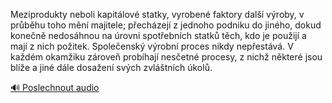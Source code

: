 
Meziprodukty neboli kapitálové statky, vyrobené faktory další výroby, v průběhu toho mění majitele; přecházejí z jednoho podniku do jiného, dokud konečně nedosáhnou na úrovni spotřebních statků těch, kdo je použijí a mají z nich požitek. Společenský výrobní proces nikdy nepřestává. V každém okamžiku zároveň probíhají nesčetné procesy, z nichž některé jsou blíže a jiné dále dosažení svých zvláštních úkolů.

[🔊 Poslechnout audio](/data/7-paragraphs/audio/chapter_90/para_004-Meziprodukty-neboli-kapitlov-statky-vyroben-fa.mp3)
